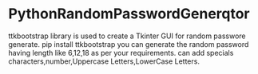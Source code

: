 # PythonRandomPasswordGenerqtor
ttkbootstrap library is used to create a Tkinter GUI for random passwore generate.
pip install ttkbootstrap
you can generate the random password having length like 6,12,18 as per your requirements.
can add specials characters,number,Uppercase Letters,LowerCase Letters.


